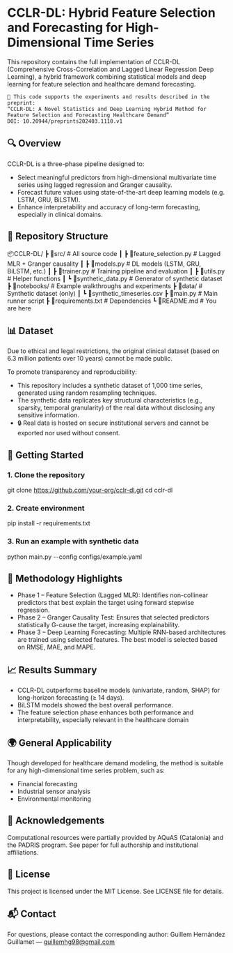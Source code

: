 # CCLR-DL: Hybrid Feature Selection and Forecasting for High-Dimensional Time Series

This repository contains the full implementation of CCLR-DL (Comprehensive Cross-Correlation and Lagged Linear Regression Deep Learning), a hybrid framework combining statistical models and deep learning for feature selection and healthcare demand forecasting.

    📝 This code supports the experiments and results described in the preprint:
    “CCLR-DL: A Novel Statistics and Deep Learning Hybrid Method for Feature Selection and Forecasting Healthcare Demand”
    DOI: 10.20944/preprints202403.1110.v1

## 🔍 Overview

CCLR-DL is a three-phase pipeline designed to:
- Select meaningful predictors from high-dimensional multivariate time series using lagged regression and Granger causality.
- Forecast future values using state-of-the-art deep learning models (e.g. LSTM, GRU, BiLSTM).
- Enhance interpretability and accuracy of long-term forecasting, especially in clinical domains.

## 📁 Repository Structure
📦CCLR-DL/
 ┣ 📂src/                    # All source code
 ┃ ┣ 📜feature_selection.py # Lagged MLR + Granger causality
 ┃ ┣ 📜models.py            # DL models (LSTM, GRU, BiLSTM, etc.)
 ┃ ┣ 📜trainer.py           # Training pipeline and evaluation
 ┃ ┣ 📜utils.py             # Helper functions
 ┃ ┗ 📜synthetic_data.py    # Generator of synthetic dataset
 ┣ 📂notebooks/             # Example walkthroughs and experiments
 ┣ 📂data/                  # Synthetic dataset (only)
 ┃ ┗ 📜synthetic_timeseries.csv
 ┣ 📜main.py                # Main runner script
 ┣ 📜requirements.txt       # Dependencies
 ┗ 📜README.md              # You are here

## 📊 Dataset

Due to ethical and legal restrictions, the original clinical dataset (based on 6.3 million patients over 10 years) cannot be made public.

To promote transparency and reproducibility:
- This repository includes a synthetic dataset of 1,000 time series, generated using random resampling techniques.
- The synthetic data replicates key structural characteristics (e.g., sparsity, temporal granularity) of the real data without disclosing any sensitive information.
- 🔒 Real data is hosted on secure institutional servers and cannot be exported nor used without consent.

## 🚀 Getting Started
### 1. Clone the repository
   git clone https://github.com/your-org/cclr-dl.git
   cd cclr-dl

### 2. Create environment
   pip install -r requirements.txt

### 3. Run an example with synthetic data
   python main.py --config configs/example.yaml

## 🧠 Methodology Highlights

- Phase 1 – Feature Selection (Lagged MLR): Identifies non-collinear predictors that best explain the target using forward stepwise regression.
- Phase 2 – Granger Causality Test: Ensures that selected predictors statistically G-cause the target, increasing explainability.
- Phase 3 – Deep Learning Forecasting: Multiple RNN-based architectures are trained using selected features. The best model is selected based on RMSE, MAE, and MAPE.

## 📈 Results Summary
- CCLR-DL outperforms baseline models (univariate, random, SHAP) for long-horizon forecasting (≥ 14 days).
- BiLSTM models showed the best overall performance.
- The feature selection phase enhances both performance and interpretability, especially relevant in the healthcare domain

## 🌍 General Applicability

Though developed for healthcare demand modeling, the method is suitable for any high-dimensional time series problem, such as:
- Financial forecasting
- Industrial sensor analysis
- Environmental monitoring

## 🤝 Acknowledgements
Computational resources were partially provided by AQuAS (Catalonia) and the PADRIS program. See paper for full authorship and institutional affiliations.

## 📜 License
This project is licensed under the MIT License. See LICENSE file for details.

## 📬 Contact

For questions, please contact the corresponding author:
Guillem Hernández Guillamet — guillemhg98@gmail.com
